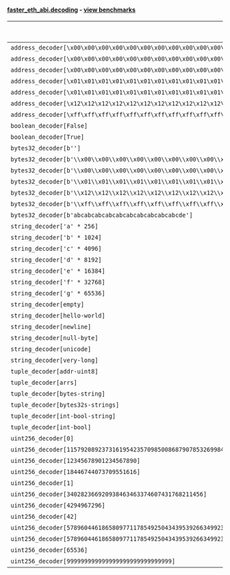 #### [faster_eth_abi.decoding](https://github.com/BobTheBuidler/faster-eth-abi/blob/master/faster_eth_abi/decoding.py) - [view benchmarks](https://github.com/BobTheBuidler/faster-eth-abi/blob/master/benchmarks/test_decoding_benchmarks.py)

| Function | Reference Mean | Faster Mean | % Change | Speedup (%) | x Faster | Faster |
|----------|---------------|-------------|----------|-------------|----------|--------|
| `address_decoder[\x00\x00\x00\x00\x00\x00\x00\x00\x00\x00\x00\x00\x00\x00\x00\x00\x00\x00\x00\x00]` | 0.0016436564684835964 | 0.00037011784259621735 | 77.48% | 344.09% | 4.44x | ✅ |
| `address_decoder[\x00\x00\x00\x00\x00\x00\x00\x00\x00\x00\x00\x00\x00\x00\x00\x00\x00\x00\x00\x01]` | 0.0016231094641584783 | 0.0003708953707324674 | 77.15% | 337.62% | 4.38x | ✅ |
| `address_decoder[\x00\x00\x00\x00\x00\x00\x00\x00\x00\x00\x00\x00\x00\x00\x00\x00\x00\x00\x00\x02]` | 0.0016021799008381133 | 0.0003696700426937346 | 76.93% | 333.41% | 4.33x | ✅ |
| `address_decoder[\x01\x01\x01\x01\x01\x01\x01\x01\x01\x01\x01\x01\x01\x01\x01\x01\x01\x01\x01\x00]` | 0.00160859362416056 | 0.0003702331469874137 | 76.98% | 334.48% | 4.34x | ✅ |
| `address_decoder[\x01\x01\x01\x01\x01\x01\x01\x01\x01\x01\x01\x01\x01\x01\x01\x01\x01\x01\x01\x01]` | 0.0016426489517173118 | 0.00037082836867682775 | 77.42% | 342.97% | 4.43x | ✅ |
| `address_decoder[\x12\x12\x12\x12\x12\x12\x12\x12\x12\x12\x12\x12\x12\x12\x12\x12\x12\x12\x12\x12]` | 0.001627196656892826 | 0.000370440481638352 | 77.23% | 339.26% | 4.39x | ✅ |
| `address_decoder[\xff\xff\xff\xff\xff\xff\xff\xff\xff\xff\xff\xff\xff\xff\xff\xff\xff\xff\xff\xff]` | 0.0016251834143301838 | 0.0003739938434277155 | 76.99% | 334.55% | 4.35x | ✅ |
| `boolean_decoder[False]` | 0.0008786361738307947 | 0.00022661047743291514 | 74.21% | 287.73% | 3.88x | ✅ |
| `boolean_decoder[True]` | 0.0008750987323630995 | 0.00022896221341564682 | 73.84% | 282.20% | 3.82x | ✅ |
| `bytes32_decoder[b'']` | 0.0008463668664911865 | 0.00023001705949878503 | 72.82% | 267.96% | 3.68x | ✅ |
| `bytes32_decoder[b'\\x00\\x00\\x00\\x00\\x00\\x00\\x00\\x00\\x00\\x00\\x00\\x00\\x00\\x00\\x00\\x00']` | 0.0008452506693664225 | 0.00023080957455070183 | 72.69% | 266.21% | 3.66x | ✅ |
| `bytes32_decoder[b'\\x00\\x00\\x00\\x00\\x00\\x00\\x00\\x00\\x00\\x00\\x00\\x00\\x00\\x00\\x00\\x00\\x00\\x00\\x00\\x00\\x00\\x00\\x00\\x00\\x00\\x00\\x00\\x00\\x00\\x00\\x00\\x00']` | 0.0008606153119746521 | 0.0002303270295753245 | 73.24% | 273.65% | 3.74x | ✅ |
| `bytes32_decoder[b'\\x01\\x01\\x01\\x01\\x01\\x01\\x01\\x01\\x01\\x01\\x01\\x01\\x01\\x01\\x01\\x01\\x01\\x01\\x01\\x01\\x01\\x01\\x01\\x01\\x01\\x01\\x01\\x01\\x01\\x01\\x01\\x01']` | 0.0008618240570100516 | 0.00022928772867591906 | 73.40% | 275.87% | 3.76x | ✅ |
| `bytes32_decoder[b'\\x12\\x12\\x12\\x12\\x12\\x12\\x12\\x12\\x12\\x12\\x12\\x12\\x12\\x12\\x12\\x12\\x12\\x12\\x12\\x12\\x12\\x12\\x12\\x12\\x12\\x12\\x12\\x12\\x12\\x12\\x12\\x12']` | 0.0008563394213901605 | 0.000229938112959604 | 73.15% | 272.42% | 3.72x | ✅ |
| `bytes32_decoder[b'\\xff\\xff\\xff\\xff\\xff\\xff\\xff\\xff\\xff\\xff\\xff\\xff\\xff\\xff\\xff\\xff\\xff\\xff\\xff\\xff\\xff\\xff\\xff\\xff\\xff\\xff\\xff\\xff\\xff\\xff\\xff\\xff']` | 0.0008640210675201552 | 0.0002287691976725745 | 73.52% | 277.68% | 3.78x | ✅ |
| `bytes32_decoder[b'abcabcabcabcabcabcabcabcabcabcde']` | 0.0008608182245627208 | 0.0002298274526784148 | 73.30% | 274.55% | 3.75x | ✅ |
| `string_decoder['a' * 256]` | 0.001361313354842527 | 0.0006094834547815671 | 55.23% | 123.36% | 2.23x | ✅ |
| `string_decoder['b' * 1024]` | 0.001396804985380021 | 0.0006516772155120476 | 53.35% | 114.34% | 2.14x | ✅ |
| `string_decoder['c' * 4096]` | 0.0014459752999950329 | 0.0006854275415104755 | 52.60% | 110.96% | 2.11x | ✅ |
| `string_decoder['d' * 8192]` | 0.0015105442045815268 | 0.0007426779714728186 | 50.83% | 103.39% | 2.03x | ✅ |
| `string_decoder['e' * 16384]` | 0.0016254656024325225 | 0.0008708733408265315 | 46.42% | 86.65% | 1.87x | ✅ |
| `string_decoder['f' * 32768]` | 0.0018600148602317178 | 0.001130879575900433 | 39.20% | 64.48% | 1.64x | ✅ |
| `string_decoder['g' * 65536]` | 0.0024188682087608014 | 0.0016065774459219121 | 33.58% | 50.56% | 1.51x | ✅ |
| `string_decoder[empty]` | 0.0013381542400605617 | 0.0005975126430003527 | 55.35% | 123.95% | 2.24x | ✅ |
| `string_decoder[hello-world]` | 0.001364627522756465 | 0.0006117056249989323 | 55.17% | 123.09% | 2.23x | ✅ |
| `string_decoder[newline]` | 0.001364016269512034 | 0.0006125688998052338 | 55.09% | 122.67% | 2.23x | ✅ |
| `string_decoder[null-byte]` | 0.0013516924627511463 | 0.0006053811990924306 | 55.21% | 123.28% | 2.23x | ✅ |
| `string_decoder[unicode]` | 0.0013784130838202786 | 0.0006333669176376893 | 54.05% | 117.63% | 2.18x | ✅ |
| `string_decoder[very-long]` | 0.003201602912777105 | 0.0020994945762318994 | 34.42% | 52.49% | 1.52x | ✅ |
| `tuple_decoder[addr-uint8]` | 0.002073551589569382 | 0.0004745243952360083 | 77.12% | 336.97% | 4.37x | ✅ |
| `tuple_decoder[arrs]` | 0.002572617708441072 | 0.0006304218318929688 | 75.49% | 308.08% | 4.08x | ✅ |
| `tuple_decoder[bytes-string]` | 0.0017622802481223755 | 0.0006976341193449854 | 60.41% | 152.61% | 2.53x | ✅ |
| `tuple_decoder[bytes32s-strings]` | 0.003559721145989087 | 0.0014517201954193657 | 59.22% | 145.21% | 2.45x | ✅ |
| `tuple_decoder[int-bool-string]` | 0.002324834488672079 | 0.0008176926248946914 | 64.83% | 184.32% | 2.84x | ✅ |
| `tuple_decoder[int-bool]` | 0.001264632578508307 | 0.0003176937982387559 | 74.88% | 298.07% | 3.98x | ✅ |
| `uint256_decoder[0]` | 0.000896111031878205 | 0.0002470958579766953 | 72.43% | 262.66% | 3.63x | ✅ |
| `uint256_decoder[115792089237316195423570985008687907853269984665640564039457584007913129639935]` | 0.0009058570608126115 | 0.00024876954235350784 | 72.54% | 264.14% | 3.64x | ✅ |
| `uint256_decoder[12345678901234567890]` | 0.0009033204890191533 | 0.00024634083273348547 | 72.73% | 266.70% | 3.67x | ✅ |
| `uint256_decoder[18446744073709551616]` | 0.0008997473387704555 | 0.0002470549202785484 | 72.54% | 264.19% | 3.64x | ✅ |
| `uint256_decoder[1]` | 0.0009137993608768435 | 0.0002456258169713361 | 73.12% | 272.03% | 3.72x | ✅ |
| `uint256_decoder[340282366920938463463374607431768211456]` | 0.0009092503024148843 | 0.0002466142603175973 | 72.88% | 268.69% | 3.69x | ✅ |
| `uint256_decoder[4294967296]` | 0.0009064574788036613 | 0.00024956365208191517 | 72.47% | 263.22% | 3.63x | ✅ |
| `uint256_decoder[42]` | 0.0008985997725980197 | 0.0002471206865227028 | 72.50% | 263.63% | 3.64x | ✅ |
| `uint256_decoder[57896044618658097711785492504343953926634992332820282019728792003956564819967]` | 0.0009270002741467157 | 0.0002482868222695753 | 73.22% | 273.36% | 3.73x | ✅ |
| `uint256_decoder[57896044618658097711785492504343953926634992332820282019728792003956564819968]` | 0.0009121205730869737 | 0.00024934974586345834 | 72.66% | 265.80% | 3.66x | ✅ |
| `uint256_decoder[65536]` | 0.0009182268049751075 | 0.00025081118409383515 | 72.69% | 266.10% | 3.66x | ✅ |
| `uint256_decoder[999999999999999999999999999999]` | 0.0009215236593518543 | 0.00024586517894636224 | 73.32% | 274.81% | 3.75x | ✅ |
